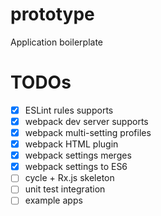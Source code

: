 # prototype
Application boilerplate

TODOs
=====
- [x] ESLint rules supports
- [x] webpack dev server supports
- [x] webpack multi-setting profiles
- [x] webpack HTML plugin
- [x] webpack settings merges
- [x] webpack settings to ES6 
- [ ] cycle + Rx.js skeleton
- [ ] unit test integration
- [ ] example apps
